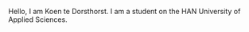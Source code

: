 Hello, I am Koen te Dorsthorst.
I am a student on the HAN University of Applied Sciences.
<!---
KoenteDorsthorst/KoenteDorsthorst is a ✨ special ✨ repository because its `README.md` (this file) appears on your GitHub profile.
You can click the Preview link to take a look at your changes.
--->
